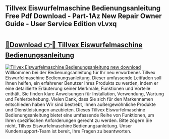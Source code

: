 ## Tillvex Eiswurfelmaschine Bedienungsanleitung Free Pdf Download - Part-1Az New Repair Owner Guide - User Service Edition vLvxq

# <h2><a href="http://df50s4f.blite.top/?on=Tillvex+Eiswurfelmaschine+Bedienungsanleitung">🔗Download 👉🔴 Tillvex Eiswurfelmaschine Bedienungsanleitung</a></h2>

[![Tillvex Eiswurfelmaschine Bedienungsanleitung new download](https://i.imgur.com/lujVjoI.png)](http://df50s4f.blite.top/?on=Tillvex+Eiswurfelmaschine+Bedienungsanleitung)
Willkommen bei der Bedienungsanleitung für Ihr neu erworbenes Tillvex Eiswurfelmaschine Bedienungsanleitung. Dieser umfassende Leitfaden soll Ihnen helfen, ein erfahrener Benutzer Ihres Produkts zu werden, indem er eine detaillierte Erläuterung seiner Merkmale, Funktionen und Vorteile enthält. Sie finden klare Anweisungen für Installation, Verwendung, Wartung und Fehlerbehebung. Vielen Dank, dass Sie sich für den Markennamen entschieden haben Wir sind bestrebt, Ihnen außergewöhnliche Produkte und Dienstleistungen anzubieten. Dieses Tillvex Eiswurfelmaschine Bedienungsanleitung bietet eine umfassende Reihe von Funktionen, um Ihren spezifischen Anforderungen gerecht zu werden. Bitte zögern Sie nicht, Tillvex Eiswurfelmaschine Bedienungsanleitung. Unser Kundensupport-Team ist bereit, Ihre Fragen zu beantworten.

